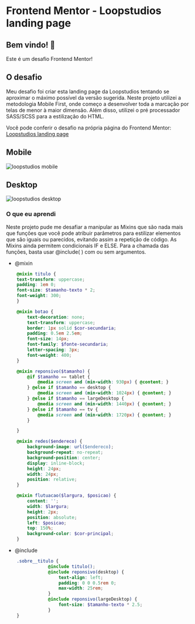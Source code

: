 # Frontend Mentor - Loopstudios landing page

## Bem vindo! 👋

Este é um desafio Frontend Mentor!

## O desafio

Meu desafio foi criar esta landing page da Loopstudios tentando se aproximar o máximo possível da versão sugerida. Neste projeto utilizei a metodologia Mobile First, onde começo a desenvolver toda a marcação por telas de menor à maior dimensão. Além disso, utilizei o pré processador SASS/SCSS para a estilização do HTML.

Você pode conferir o desafio na própria página do Frontend Mentor:
[Loopstudios landing page](https://www.frontendmentor.io/challenges/loopstudios-landing-page-N88J5Onjw)

## Mobile

![loopstudios mobile](https://user-images.githubusercontent.com/109925623/211121533-97ad6386-af1f-48e5-ab0d-486b200cc40c.png)

## Desktop

![loopstudios desktop](https://user-images.githubusercontent.com/109925623/211121495-55fc8b51-a984-4a53-a0b7-99a0372d87af.png)


### O que eu aprendi

Neste projeto pude me desafiar a manipular as Mixins que são nada mais que funções que você pode atribuir parâmetros para estilizar elementos que são iguais ou parecidos, evitando assim a repetição de código. As Mixins ainda permitem condicionais IF e ELSE. Para a chamada das funções, basta usar @include( ) com ou sem argumentos.

- @mixin

``` scss
    @mixin titulo {
    text-transform: uppercase;
    padding: 1em 0;
    font-size: $tamanho-texto * 2;
    font-weight: 300;
    }

    @mixin botao {
        text-decoration: none;
        text-transform: uppercase;
        border: 1px solid $cor-secundaria;
        padding: 0.5em 2.5em;
        font-size: 14px;
        font-family: $fonte-secundaria;
        letter-spacing: 3px;
        font-weight: 400;
    }

    @mixin reponsivo($tamanho) {
        @if $tamanho == tablet {
            @media screen and (min-width: 930px) { @content; }
        } @else if $tamanho == desktop {
            @media screen and (min-width: 1024px) { @content; }
        } @else if $tamanho == largeDesktop {
            @media screen and (min-width: 1440px) { @content; }
        } @else if $tamanho == tv {
            @media screen and (min-width: 1720px) { @content; }
        }

    }

    @mixin redes($endereco) {
        background-image: url($endereco);
        background-repeat: no-repeat;
        background-position: center;
        display: inline-block;
        height: 24px;
        width: 24px;
        position: relative;
    }

    @mixin flutuacao($largura, $posicao) {
        content: '';
        width: $largura;
        height: 2px;
        position: absolute;
        left: $posicao;
        top: 150%;
        background-color: $cor-principal;
    }
```

- @include

``` scss
    .sobre__titulo {
                @include titulo();
                @include reponsivo(desktop) {
                    text-align: left;
                    padding: 0 0 0.5rem 0;
                    max-width: 25rem;
                }
                @include reponsivo(largeDesktop) {
                    font-size: $tamanho-texto * 2.5;
                }
    }
```





